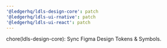 ```yaml
---
'@ledgerhq/ldls-design-core': patch
'@ledgerhq/ldls-ui-rnative': patch
'@ledgerhq/ldls-ui-react': patch
---
```


chore(ldls-design-core): Sync Figma Design Tokens & Symbols. 

